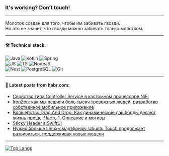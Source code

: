 ### It's working? Don't touch!

---
Молоток создан для того, чтобы им забивать гвозди. <br>
Но это не значит, что гвозди можно забивать только молотком.

---

#### 🛠️ Technical stack:

![Java](https://img.shields.io/badge/Java-informational?logo=Oracle&style=flat&logoColor=white&color=FF4500)
![Kotlin](https://img.shields.io/badge/Kotlin-informational?logo=Kotlin&style=flat&logoColor=white&color=774D97)
![Spring](https://img.shields.io/badge/SpringBoot-informational?logo=SpringBoot&style=flat&logoColor=white&color=6DB33F) <br>
![JS](https://img.shields.io/badge/JS-informational?logo=javaScript&style=flat&logoColor=black&color=F7Df1E)
![TS](https://img.shields.io/badge/TypeScript-informational?logo=typeScript&style=flat&logoColor=black&color=0667A8)
![NodeJS](https://img.shields.io/badge/NodeJS-informational?logo=node.js&style=flat&logoColor=white&color=70A760) <br>
![Nest](https://img.shields.io/badge/NestJS-informational?logo=NestJS&style=flat&logoColor=white&color=E0234E)
![PostgreSQL](https://img.shields.io/badge/PostgreSQL-informational?logo=PostgreSQL&style=flat&logoColor=white&color=DAA520)
![Git](https://img.shields.io/badge/Git-informational?logo=git&style=flat&logoColor=white&color=778899)

___

#### 💬 Latest posts from habr.com:

<!-- BLOG-POST-LIST:START -->
- [Свойство типа Controller Service в кастомном процессоре NiFi](https://habr.com/ru/articles/752690/?utm_source=habrahabr&utm_medium=rss&utm_campaign=752690)
- [IronZen: как мы решили боль тысяч тревожных людей, разработав собственное мобильное приложение](https://habr.com/ru/articles/752688/?utm_source=habrahabr&utm_medium=rss&utm_campaign=752688)
- [Волшебство Drag And Drop: Как динамические дашборды делают жизнь проще. Часть 1. Описание и мотивы](https://habr.com/ru/articles/752684/?utm_source=habrahabr&utm_medium=rss&utm_campaign=752684)
- [Sticky Header в SwiftUI](https://habr.com/ru/articles/752670/?utm_source=habrahabr&utm_medium=rss&utm_campaign=752670)
- [Нужно больше Linux-смартфонов: Ubuntu Touch продолжает развиваться, поддерживая новые модели](https://habr.com/ru/companies/ru_mts/articles/752578/?utm_source=habrahabr&utm_medium=rss&utm_campaign=752578)
<!-- BLOG-POST-LIST:END -->

---
[![Top Langs](https://github-readme-stats-git-master-advtsetting-gmailcom.vercel.app/api/top-langs/?username=zloylis&langs_count=10&hide_title=false&title_color=e6edf3&size_weight=0.5&count_weight=0.5&layout=compact&hide_border=true&theme=dracula)](https://github.com/zloylis)

<!-- ![GitHub stats](https://github-readme-stats-git-master-advtsetting-gmailcom.vercel.app/api?username=zloylis&show_icons=true&hide_border=true&theme=dracula&hide_title=true&include_all_commits=true&count_private=true&hide=contribs&hide_rank=true) -->
